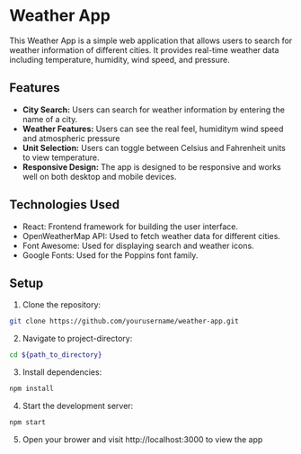 # Weather App

This Weather App is a simple web application that allows users to search for weather information of different cities. It provides real-time weather data including temperature, humidity, wind speed, and pressure.

## Features

- **City Search:** Users can search for weather information by entering the name of a city.
- **Weather Features:** Users can see the real feel, humiditym wind speed and atmospheric pressure
- **Unit Selection:** Users can toggle between Celsius and Fahrenheit units to view temperature.
- **Responsive Design:** The app is designed to be responsive and works well on both desktop and mobile devices.

## Technologies Used

- React: Frontend framework for building the user interface.
- OpenWeatherMap API: Used to fetch weather data for different cities.
- Font Awesome: Used for displaying search and weather icons.
- Google Fonts: Used for the Poppins font family.

## Setup

1. Clone the repository:

```bash
git clone https://github.com/yourusername/weather-app.git
```

2. Navigate to project-directory:

```bash
cd ${path_to_directory}
```

3. Install dependencies:
```bash
npm install
```

4. Start the development server:
```bash
npm start
```

5. Open your brower and visit http://localhost:3000 to view the app